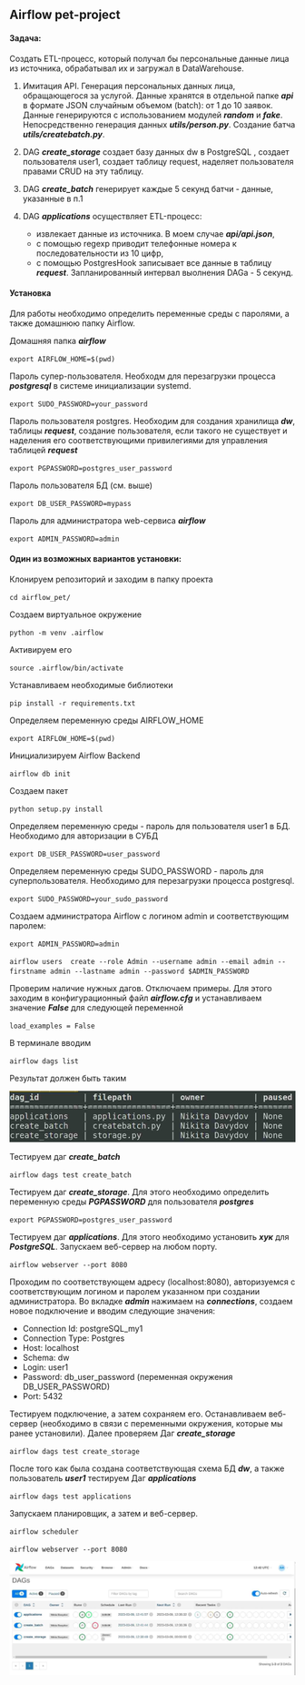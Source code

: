 ## Airflow pet-project
#### Задача:
Создать ETL-процесс, который получал бы персональные данные лица из источника, обрабатывал их и загружал в DataWarehouse.

1. Имитация API. Генерация персональных данных лица, обращающегося за услугой. Данные хранятся в отдельной папке ***api*** в формате JSON случайным объемом (batch): от 1 до 10 заявок. Данные генерируются с использованием модулей ***random*** и ***fake***. 
	Непосредственно генерация данных ***utils/person.py***. Создание батча ***utils/createbatch.py***.

2. DAG ***create_storage*** создает базу данных dw в PostgreSQL , создает пользователя user1, создает таблицу request, наделяет пользователя правами CRUD на эту таблицу. 

3. DAG ***create_batch*** генерирует каждые 5 секунд батчи - данные, указанные в п.1 

4. DAG ***applications*** осуществляет ETL-процесс:
	- извлекает данные из источника. В моем случае ***api/api.json***,
	- с помощью regexp приводит телефонные номера к последовательности из 10 цифр,
	- с помощью PostgresHook записывает все данные в таблицу ***request***.
	Запланированный интервал выолнения DAGа - 5 секунд.

#### Установка
Для работы необходимо определить переменные среды с паролями, а также домашнюю папку Airflow. 

Домашняя папка ***airflow***

`export AIRFLOW_HOME=$(pwd)`

Пароль супер-пользователя. Необходм для перезагрузки процесса ***postgresql*** в системе инициализации systemd.

`export SUDO_PASSWORD=your_password`

Пароль пользователя postgres. Необходим для создания хранилища ***dw***, таблицы ***request***, создание пользователя, если такого не существует и наделения его соответствующими привилегиями для управления таблицей ***request***

`export PGPASSWORD=postgres_user_password`

Пароль пользователя БД (см. выше)

`export DB_USER_PASSWORD=mypass`

Пароль для администратора web-сервиса ***airflow*** 

`export ADMIN_PASSWORD=admin`

#### Один из возможных вариантов установки:

Клонируем репозиторий и заходим в папку проекта

`cd airflow_pet/`

Создаем виртуальное окружение

`python -m venv .airflow`

Активируем его

`source .airflow/bin/activate`

Устанавливаем необходимые библиотеки

`pip install -r requirements.txt`

Определяем переменную среды AIRFLOW_HOME

`export AIRFLOW_HOME=$(pwd)`

Инициализируем Airflow Backend

`airflow db init`

Создаем пакет

`python setup.py install`

Определяем переменную среды - пароль для пользователя user1 в БД. Необходимо для авторизации в СУБД

`export DB_USER_PASSWORD=user_password`

Определяем переменную среды SUDO_PASSWORD - пароль для суперпользователя. Необходимо для перезагрузки процесса postgresql.

`export SUDO_PASSWORD=your_sudo_password`

Создаем администратора Airflow с логином admin и соответствующим паролем:

`export ADMIN_PASSWORD=admin`

`airflow users  create --role Admin --username admin --email admin --firstname admin --lastname admin --password $ADMIN_PASSWORD`

Проверим наличие нужных дагов. Отключаем примеры. Для этого заходим в конфигурационный файл ***airflow.cfg*** и устанавливаем значение ***False*** для следующей переменной

`load_examples = False`

В терминале вводим

`airflow dags list`

Результат должен быть таким

![correct dags](media/dags.jpg)

Тестируем даг ***create_batch***

`airflow dags test create_batch`

Тестируем даг ***create_storage***. Для этого необходимо определить переменную среды ***PGPASSWORD*** для пользователя ***postgres***

`export PGPASSWORD=postgres_user_password`

Тестируем даг ***applications***. Для этого необходимо установить ***хук*** для ***PostgreSQL***. Запускаем веб-сервер на любом порту.

`airflow webserver --port 8080` 

Проходим по соответствующем адресу (localhost:8080), авторизуемся с соответствующим логином и паролем указанном при создании администратора. Во вкладке ***admin*** нажимаем на ***connections***, создаем новое подключение и вводим следующие значения:

- Connection Id: postgreSQL_my1
- Connection Type: Postgres
- Host: localhost
- Schema: dw
- Login: user1
- Password: db_user_password (переменная окружения DB_USER_PASSWORD)
- Port: 5432

Тестируем подключение, а затем сохраняем его. Останавливаем веб-сервер (необходимо в связи с переменными окружения, которые мы ранее установили). Далее проверяем Даг 
***create_storage*** 

`airflow dags test create_storage`

После того как была создана соответствующая схема БД ***dw***, а также пользователь ***user1*** тестируем Даг ***applications***

`airflow dags test applications`

Запускаем планировщик, а затем и веб-сервер.

`airflow scheduler`

`airflow webserver --port 8080`

![working airflow](media/airflow.jpg)